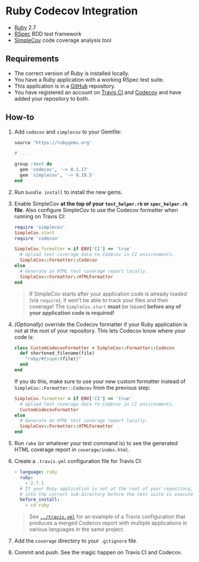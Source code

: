 # Ruby Codecov Integration

* [Ruby](https://www.ruby-lang.org) 2.7
* [RSpec](https://rspec.info) BDD test framework
* [SimpleCov](https://github.com/colszowka/simplecov) code coverage analysis
  tool

## Requirements

* The correct version of Ruby is installed locally.
* You have a Ruby application with a working RSpec test suite.
* This application is in a [GitHub](https://github.com) repository.
* You have registered an account on [Travis CI](https://travis-ci.org) and
  [Codecov](https://codecov.io) and have added your repository to both.

## How-to

1. Add `codecov` and `simplecov` to your Gemfile:

   ```ruby
   source 'https://rubygems.org'

   # ...

   group :test do
     gem 'codecov', '~> 0.1.17'
     gem 'simplecov', '~> 0.18.5'
   end
   ```
1. Run `bundle install` to install the new gems.
1. Enable SimpleCov **at the top of your `test_helper.rb` or `spec_helper.rb`
   file**. Also configure SimpleCov to use the Codecov formatter when running
   on Travis CI:

   ```ruby
   require 'simplecov'
   SimpleCov.start
   require 'codecov'

   SimpleCov.formatter = if ENV['CI'] == 'true'
     # Upload test coverage data to Codecov in CI environments.
     SimpleCov::Formatter::Codecov
   else
     # Generate an HTML test coverage report locally.
     SimpleCov::Formatter::HTMLFormatter
   end
   ```

   > If SimpleCov starts after your application code is already loaded (via
   > `require`), it won't be able to track your files and their coverage! The
   > `SimpleCov.start` **must** be issued **before any of your application code
   > is required!**
1. *(Optionally)* override the Codecov formatter if your Ruby application is not
   at the root of your repository. This lets Codecov know where your code is:

   ```ruby
   class CustomCodecovFormatter < SimpleCov::Formatter::Codecov
     def shortened_filename(file)
       "ruby/#{super(file)}"
     end
   end
   ```

   If you do this, make sure to use your new custom formatter instead of
   `SimpleCov::Formatter::Codecov` from the previous step:

   ```ruby
   SimpleCov.formatter = if ENV['CI'] == 'true'
     # Upload test coverage data to Codecov in CI environments.
     CustomCodecovFormatter
   else
     # Generate an HTML test coverage report locally.
     SimpleCov::Formatter::HTMLFormatter
   end
   ```
1. Run `rake` (or whatever your test command is) to see the generated HTML
   coverage report in `coverage/index.html`.
1. Create a `.travis.yml` configuration file for Travis CI:

   ```yml
   - language: ruby
     ruby:
       - 2.7.1
     # If your Ruby application is not at the root of your repository, move
     # into the correct sub-directory before the test suite is executed.
     before_install:
       - cd ruby
   ```

   > See [`../travis.yml`](../travis.yml) for an example of a Travis
   > configuration that produces a merged Codecov report with multiple
   > applications in various languages in the same project.
1. Add the `coverage` directory to your `.gitignore` file.
1. Commit and push. See the magic happen on Travis CI and Codecov.
